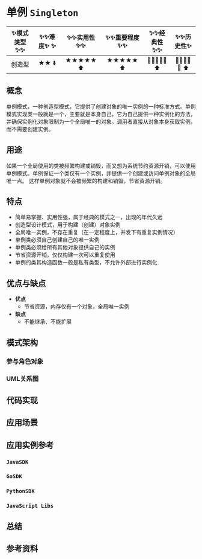 # 单例 `Singleton`

| ✨模式类型✨✨ | ✨✨难度✨  ✨ | ✨✨实用性✨✨ | ✨✨重要程度✨✨ | ✨✨经典性✨✨ | ✨✨历史性✨ |
| :---------: | :--------: | :--------: | :----------: | :--------: | :-------: |
|   创造型    |    ★★ ⬇️    |  ★★★★★ ⬆️   |   ★★★★★ ⬆️    |  💚💚💚💚💚  ⬆️  | 💚💚💚💚💚  ⬆️  |

## 概念

单例模式，一种创造型模式，它提供了创建对象的唯一实例的一种标准方式。单例模式实现类一般就是一个，主要就是本身自己，它为自己提供一种实例化的方法，并确保实例化对象限制为一个全局唯一的对象。调用者直接从对象本身获取实例，而不需要创建实例。

## 用途

如果一个全局使用的类被频繁构建或销毁，而又想为系统节约资源开销，可以使用单例模式。单例保证一个类仅有一个实例，并提供一个创建或访问单例对象的全局唯一点。 这样单例对象就不会被频繁的构建和销毁，节省资源开销。

## 特点

+ 简单易掌握、实用性强，属于经典的模式之一，出现的年代久远
+ 创造型设计模式，用于构建（创建）对象实例
+ 全局唯一实例，不存在重复（在一定程度上，并发下有重复实例情况）
+ 单例类必须自己创建自己的唯一实例
+ 单例类必须给所有其他对象提供自己的实例 
+ 节省资源开销，仅仅构建一次可以重复使用
+ 单例的类其构造函数一般是私有类型，不允许外部进行实例化

## 优点与缺点

+ **优点**
  + 节省资源，内存仅有一个对象，全局唯一实例
+ **缺点**
  + 不能继承、不能扩展

## 模式架构



### 参与角色对象



### UML关系图



## 代码实现



## 应用场景



## 应用实例参考

### `JavaSDK`

### `GoSDK`

### `PythonSDK`

### `JavaScript Libs`



## 总结



## 参考资料





